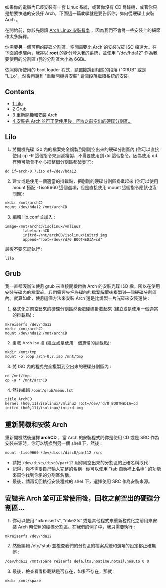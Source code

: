 如果你的電腦內已經安裝有一套 Linux 系統，或著你沒有 CD 燒錄機，或著你只是想要快速的安裝好 Arch，下面這一篇教學就是要告訴你，如何從硬碟上安裝 Arch 。

在開始前，你該先閱讀 [Arch Linux 安裝指南](https://www.archlinux.org/docs/en/guide/install/arch-install-guide.html) ，因為我們不會對一些安裝上的細節作太多解釋。

你需要**另**一個可用的硬碟分割區，空間需要比 Arch 的安裝光碟 ISO 檔還大。在下面的步驟內，我將以 **root** 的身分登入我的系統，並使用 "/dev/hda12" 作為我要使用的分割區 (我的分割區大小為 6GB)。

依照你所使用的 boot loader 程式，請直接跳到相關的段落 ("GRUB" 或是 "LiLo"。然後再跳到 "重新開機與安裝" 這個段落繼續系統的安裝。

## Contents

*   [1 Lilo](#Lilo)
*   [2 Grub](#Grub)
*   [3 重新開機和安裝 Arch](#.E9.87.8D.E6.96.B0.E9.96.8B.E6.A9.9F.E5.92.8C.E5.AE.89.E8.A3.9D_Arch)
*   [4 安裝完 Arch 並可正常使用後，回收之前空出的硬碟分割區...](#.E5.AE.89.E8.A3.9D.E5.AE.8C_Arch_.E4.B8.A6.E5.8F.AF.E6.AD.A3.E5.B8.B8.E4.BD.BF.E7.94.A8.E5.BE.8C.EF.BC.8C.E5.9B.9E.E6.94.B6.E4.B9.8B.E5.89.8D.E7.A9.BA.E5.87.BA.E7.9A.84.E7.A1.AC.E7.A2.9F.E5.88.86.E5.89.B2.E5.8D.80...)

## Lilo

1) 將開機光碟 ISO 內的檔案完全複製到剛剛空出來的硬碟分割區內 (你可以直接使用 cp -R 這個指令來迴遞複製，不需要使用到 dd 這個指令。因為使用 dd 有時可能會不小心把整個分割區都破壞了):

```
dd if=arch-0.7.iso of=/dev/hda12

```

2) 建立或是使用一個適當的掛載點，把剛剛的硬碟分割區掛載起來 (你可以使用mount 搭配 -t iso9660 這個選項，但是直接使用 mount 這個指令應該也沒問題):

```
mkdir /mnt/archCD
mount /dev/hda12 /mnt/archCD

```

3) 編輯 lilo.conf 並加入 :

```
image=/mnt/archCD/isolinux/vmlinuz
        label=archCD
        initrd=/mnt/archCD/isolinux/initrd.img
        append="root=/dev/rd/0 BOOTMEDIA=cd"
```

最後不要忘記執行 :

```
lilo

```

## Grub

我一直都沒辦法使用 grub 來直接開機啟動 Arch 的安裝光碟 ISO 檔。所以在使用安裝光碟內的檔案前，我們需要先把光碟內的檔案解壓後複製到一個硬碟分割區內。就算如此，使用這個方法來安裝 Arch 還是比燒製一片光碟來安裝還快 :

1) 格式化之前空出來的硬碟分割區然後把硬碟掛載起來 (建立或是使用一個適當的掛載點) :

```
mkreiserfs /dev/hda12
mkdir /mnt/archCD
mount /dev/hda12 /mnt/archCD

```

2) 掛載 Arch iso 檔 (建立或是使用一個適當的掛載點):

```
mkdir /mnt/tmp
mount -o loop arch-0.7.iso /mnt/tmp

```

3) 將 ISO 內的程式完全複製到空出來的硬碟分割區內 :

```
cd /mnt/tmp
cp -a * /mnt/archCD

```

4) 然後編輯 `/boot/grub/menu.lst`

```
title ArchCD
kernel (hd0,11)/isolinux/vmlinuz root=/dev/rd/0 BOOTMEDIA=cd
initrd (hd0,11)/isolinux/initrd.img

```

## 重新開機和安裝 Arch

重新開機然後選擇 **archCD** ，當 Arch 的安裝程式問你是使用 CD 或是 SRC 作為安裝來源時，你可以切換到另一個 shell 下，然後 :

```
mount -tiso9660 /dev/discs/disc0/part12 /src

```

*   請把 `/dev/discs/disc0/part12` 用你剛空出來的分割區的正確名稱取代
*   記得，你不需要自己輸入完整的名稱，你可以使用 "tab 自動補上名稱" 的功能來幫你找到你要的分割區名稱。
*   最後，請再切回執行安裝程式的 shell 下，選擇使用 SRC 作為安裝來源。

## 安裝完 Arch 並可正常使用後，回收之前空出的硬碟分割區...

1) 你可以使用 "mkreiserfs", "mke2fs" 或是其他程式來重新格式化之前用來安裝 Arch 時使用的硬碟分割區。在我們的例子中，我只需要執行 :

```
mkreiserfs /dev/hda12

```

2) 然後編輯 /etc/fstab 並檢查我們的分割區的檔案系統和選項的設定都正確無誤 :

```
/dev/hda12 /mnt/spare reiserfs defaults,noatime,notail,noauto 0 0

```

3) 最後，檢查看看掛載點是否存在，如果不存在，那就 :

```
mkdir /mnt/spare

```